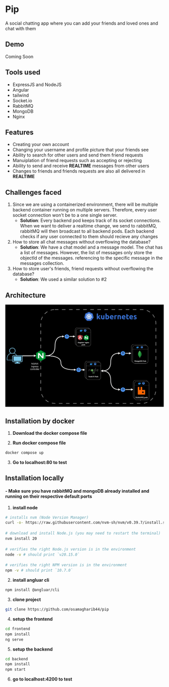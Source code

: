 # Pip

A social chatting app where you can add your friends and loved ones and chat with them

## Demo

Coming Soon

## Tools used

-   ExpressJS and NodeJS
-   Angular
-   tailwind
-   Socket.io
-   RabbitMQ
-   MongoDB
-   Nginx

## Features

-   Creating your own account
-   Changing your username and profile picture that your friends see
-   Ability to search for other users and send them friend requests
-   Manuiplation of friend requests such as accepting or rejecting
-   Ability to send and receive **REALTIME** messages from other users
-   Changes to friends and friends requests are also all delivered in **REALTIME**

## Challenges faced 
1. Since we are using a containerized environment, there will be multiple backend container running on multiple servers. Therefore, every user socket connection won't be to a one single server.
    - **Solution**: Every backend pod keeps track of its socket connections. When we want to deliver a realtime change, we send to rabbitMQ, rabbitMQ will then broadcast to all backend pods. Each backend checks if any user connected to them should recieve any changes
2. How to store all chat messages without overflowing the database?
    - **Solution**: We have a chat model and a message model. The chat has a list of messages. However, the list of messages only store the objectId of the messages. referencing to the specific message in the messages collection.
3. How to store user's friends, friend requests without overflowing the database?
    - **Solution**: We used a similar solution to #2

## Architecture
![image info](./architecture.jpg)


## Installation by docker

1.   **Download the docker compose file**

2.  **Run docker compose file**

```bash
docker compose up
```

3. **Go to localhost:80 to test**

## Installation locally

#### - Make sure you have rabbitMQ and mongoDB already installed and running on their respective default ports

1.   **install node**

```bash
# installs nvm (Node Version Manager)
curl -o- https://raw.githubusercontent.com/nvm-sh/nvm/v0.39.7/install.sh | bash

# download and install Node.js (you may need to restart the terminal)
nvm install 20

# verifies the right Node.js version is in the environment
node -v # should print `v20.15.0`

# verifies the right NPM version is in the environment
npm -v # should print `10.7.0`
```

2.   **install angluar cli**

```bash
npm install @angluar/cli
```

3.   **clone project**

```bash
git clone https://github.com/osamagharib44/pip
```

4.   **setup the frontend**

```bash
cd frontend
npm install
ng serve
```

5.   **setup the backend**

```bash
cd backend
npm install
npm start
```

6. **go to localhost:4200 to test**
